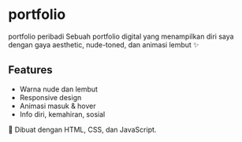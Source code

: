 # portfolio
portfolio peribadi 
Sebuah portfolio digital yang menampilkan diri saya dengan gaya aesthetic, nude-toned, dan animasi lembut ✨

## Features
- Warna nude dan lembut
- Responsive design
- Animasi masuk & hover
- Info diri, kemahiran, sosial

📍 Dibuat dengan HTML, CSS, dan JavaScript.
